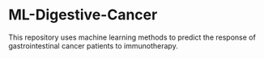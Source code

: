 # ML-Digestive-Cancer
This repository uses machine learning methods to predict the response of gastrointestinal cancer patients to immunotherapy.
